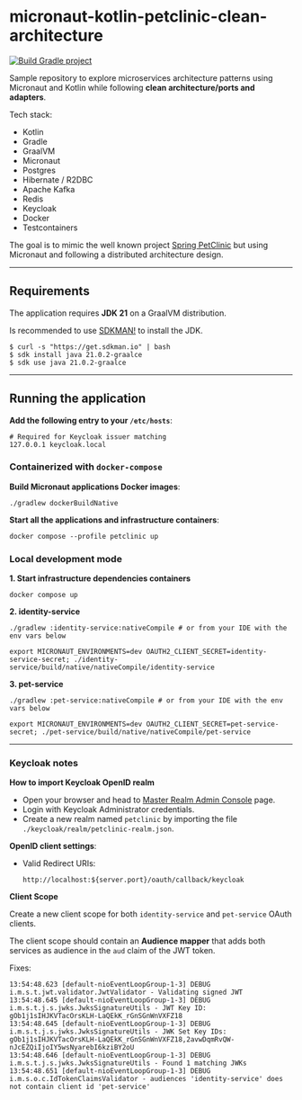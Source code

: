 # micronaut-kotlin-petclinic-clean-architecture

[![Build Gradle project](https://github.com/ArnauAregall/micronaut-kotlin-petclinic-clean-architecture/actions/workflows/build-gradle-project.yml/badge.svg)](https://github.com/ArnauAregall/micronaut-kotlin-petclinic-clean-architecture/actions/workflows/build-gradle-project.yml)

Sample repository to explore microservices architecture patterns using Micronaut and Kotlin while following **clean architecture/ports and adapters**.

Tech stack:

- Kotlin
- Gradle
- GraalVM
- Micronaut
- Postgres
- Hibernate / R2DBC
- Apache Kafka
- Redis
- Keycloak
- Docker
- Testcontainers

The goal is to mimic the well known project [Spring PetClinic](https://spring-petclinic.github.io/) but using Micronaut and following a distributed architecture design.

----
## Requirements

The application requires **JDK 21** on a GraalVM distribution.

Is recommended to use [SDKMAN!](https://sdkman.io/) to install the JDK. 

````shell
$ curl -s "https://get.sdkman.io" | bash
$ sdk install java 21.0.2-graalce
$ sdk use java 21.0.2-graalce
````
----

## Running the application

**Add the following entry to your `/etc/hosts`**:

```
# Required for Keycloak issuer matching 
127.0.0.1 keycloak.local
```

### Containerized with `docker-compose`

**Build Micronaut applications Docker images**:

```
./gradlew dockerBuildNative
```

**Start all the applications and infrastructure containers**:

```
docker compose --profile petclinic up
```

### Local development mode

**1. Start infrastructure dependencies containers**

```shell
docker compose up
```

**2. identity-service**

```shell
./gradlew :identity-service:nativeCompile # or from your IDE with the env vars below

export MICRONAUT_ENVIRONMENTS=dev OAUTH2_CLIENT_SECRET=identity-service-secret; ./identity-service/build/native/nativeCompile/identity-service
```

**3. pet-service**

```shell
./gradlew :pet-service:nativeCompile # or from your IDE with the env vars below

export MICRONAUT_ENVIRONMENTS=dev OAUTH2_CLIENT_SECRET=pet-service-secret; ./pet-service/build/native/nativeCompile/pet-service
```

----

### Keycloak notes

**How to import Keycloak OpenID realm**

- Open your browser and head to [Master Realm Admin Console](http://keycloak.local:8082/admin/master/console/) page.
- Login with Keycloak Administrator credentials.
- Create a new realm named `petclinic` by importing the file `./keycloak/realm/petclinic-realm.json`.

**OpenID client settings**:

- Valid Redirect URIs:

    ````
    http://localhost:${server.port}/oauth/callback/keycloak 
    ````

**Client Scope**

Create a new client scope for both `identity-service` and `pet-service` OAuth clients.

The client scope should contain an **Audience mapper** that adds both services as audience in the `aud` claim of the JWT token.

Fixes:

```
13:54:48.623 [default-nioEventLoopGroup-1-3] DEBUG i.m.s.t.jwt.validator.JwtValidator - Validating signed JWT
13:54:48.645 [default-nioEventLoopGroup-1-3] DEBUG i.m.s.t.j.s.jwks.JwksSignatureUtils - JWT Key ID: gOb1j1sIHJKVTacOrsKLH-LaQEkK_rGnSGnWnVXFZ18
13:54:48.645 [default-nioEventLoopGroup-1-3] DEBUG i.m.s.t.j.s.jwks.JwksSignatureUtils - JWK Set Key IDs: gOb1j1sIHJKVTacOrsKLH-LaQEkK_rGnSGnWnVXFZ18,2avwDqmRvQW-nJcEZQiIjoIY5wsNyarebI6kziBY2oU
13:54:48.646 [default-nioEventLoopGroup-1-3] DEBUG i.m.s.t.j.s.jwks.JwksSignatureUtils - Found 1 matching JWKs
13:54:48.651 [default-nioEventLoopGroup-1-3] DEBUG i.m.s.o.c.IdTokenClaimsValidator - audiences 'identity-service' does not contain client id 'pet-service'
```
